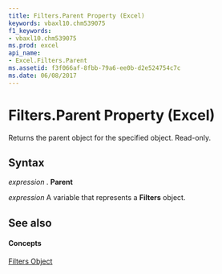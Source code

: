 ```yaml
---
title: Filters.Parent Property (Excel)
keywords: vbaxl10.chm539075
f1_keywords:
- vbaxl10.chm539075
ms.prod: excel
api_name:
- Excel.Filters.Parent
ms.assetid: f3f066af-8fbb-79a6-ee0b-d2e524754c7c
ms.date: 06/08/2017
---
```



# Filters.Parent Property (Excel)

Returns the parent object for the specified object. Read-only.


## Syntax

 _expression_ . **Parent**

 _expression_ A variable that represents a **Filters** object.


## See also


#### Concepts


[Filters Object](filters-object-excel.md)

